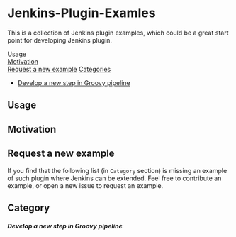 # Jenkins-Plugin-Examles
This is a collection of Jenkins plugin examples, which could be a great start point for developing Jenkins plugin.

[Usage](#usage)  
[Motivation](#motivation)  
[Request a new example](#request-a-new-example)
[Categories](#category)  
* [Develop a new step in Groovy pipeline](#develop-a-new-step-in-groovy-pipeline)

## Usage

## Motivation

## Request a new example  
If you find that the following list (in `Category` section) is missing an example of such plugin where Jenkins can be extended. Feel free to contribute an example, or open a new issue to request an example.

## Category

##### Develop a new step in Groovy pipeline
